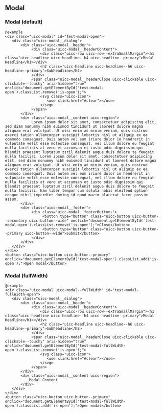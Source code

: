 ## Modal

### Modal (default)

    @example
    <div class="uicc-modal" id="test-modal-open">
       <div class="uicc-modal__dialog">
           <div class="uicc-modal__header">
                <div class="uicc-modal__headerContent">
                    <div class="uicc-row uicc-row--extraSmallMargin"><h1 class="uicc-headline uicc-headline--h4 uicc-headline--primary">Modal Headline</h1></div>
                    <h2 class="uicc-headline uicc-headline--h6 uicc-headline--primary">Subheadline</h2>
                </div>
                <span class="uicc-modal__headerClose uicc-clickable uicc-clickable--touchy" aria-hidden="true" onclick="document.getElementById('test-modal-open').classList.remove('is-open');">
                    <svg class="uicc-icon">
                       <use xlink:href="#clear"></use>
                    </svg>
                </span>
           </div>
           <div class="uicc-modal__content uicc-region">
                Lorem ipsum dolor sit amet, consectetuer adipiscing elit, sed diam nonummy nibh euismod tincidunt ut laoreet dolore magna aliquam erat volutpat. Ut wisi enim ad minim veniam, quis nostrud exerci tation ullamcorper suscipit lobortis nisl ut aliquip ex ea commodo consequat. Duis autem vel eum iriure dolor in hendrerit in vulputate velit esse molestie consequat, vel illum dolore eu feugiat nulla facilisis at vero et accumsan et iusto odio dignissim qui blandit praesent luptatum zzril delenit augue duis dolore te feugait nulla facilisi. Lorem ipsum dolor sit amet, consectetuer adipiscing elit, sed diam nonummy nibh euismod tincidunt ut laoreet dolore magna aliquam erat volutpat. Ut wisi enim ad minim veniam, quis nostrud exerci tation ullamcorper suscipit lobortis nisl ut aliquip ex ea commodo consequat. Duis autem vel eum iriure dolor in hendrerit in vulputate velit esse molestie consequat, vel illum dolore eu feugiat nulla facilisis at vero et accumsan et iusto odio dignissim qui blandit praesent luptatum zzril delenit augue duis dolore te feugait nulla facilisi. Nam liber tempor cum soluta nobis eleifend option congue nihil imperdiet doming id quod mazim placerat facer possim assum.
           </div>
           <div class="uicc-modal__footer">
                <div class="uicc-modal__footerButtons">
                     <button type="button" class="uicc-button uicc-button--secondary uicc-button--wide" onclick="document.getElementById('test-modal-open').classList.remove('is-open');">Close</button>
                     <button type="button" class="uicc-button uicc-button--primary uicc-button--wide">Submit</button>
                </div>
           </div>
       </div>
    </div>
    <button class="uicc-button uicc-button--primary" onclick="document.getElementById('test-modal-open').classList.add('is-open');">Open modal</button>

### Modal (fullWidth)

    @example
    <div class="uicc-modal uicc-modal--fullWidth" id="test-modal-fullWidth-open">
       <div class="uicc-modal__dialog">
           <div class="uicc-modal__header">
                <div class="uicc-modal__headerContent">
                    <div class="uicc-row uicc-row--extraSmallMargin"><h1 class="uicc-headline uicc-headline--h4 uicc-headline--primary">Modal Headline</h1></div>
                    <h2 class="uicc-headline uicc-headline--h6 uicc-headline--primary">Subheadline</h2>
                </div>
                <span class="uicc-modal__headerClose uicc-clickable uicc-clickable--touchy" aria-hidden="true" onclick="document.getElementById('test-modal-fullWidth-open').classList.remove('is-open');">
                    <svg class="uicc-icon">
                       <use xlink:href="#clear"></use>
                    </svg>
                </span>
           </div>
           <div class="uicc-modal__content uicc-region">
               Modal Content
           </div>
       </div>
    </div>
    <button class="uicc-button uicc-button--primary" onclick="document.getElementById('test-modal-fullWidth-open').classList.add('is-open');">Open modal</button>
